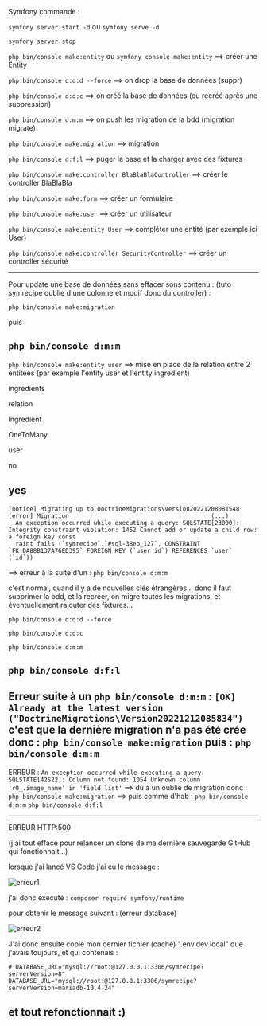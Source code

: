 Symfony commande :

```symfony server:start -d``` ou ```symfony serve -d```

```symfony server:stop```

```php bin/console make:entity``` ou ```symfony console make:entity```
==> créer une Entity

```php bin/console d:d:d --force```
==> on drop la base de données (suppr)

```php bin/console d:d:c```
==> on créé la base de données (ou recréé après une suppression)

```php bin/console d:m:m```
==> on push les migration de la bdd (migration migrate)

```php bin/console make:migration```
==> migration

```php bin/console d:f:l```
==> puger la base et la charger avec des fixtures

```php bin/console make:controller BlaBlaBlaController```
==> créer le controller BlaBlaBla

```php bin/console make:form```
==> créer un formulaire

```php bin/console make:user```
==> créer un utilisateur

```php bin/console make:entity User```
==> compléter une entité (par exemple ici User)

```php bin/console make:controller SecurityController```
==> créer un controller sécurité



---------
Pour update une base de données sans effacer sons contenu : (tuto symrecipe oublie d'une colonne et modif donc du controller) :

```php bin/console make:migration```

puis :

```php bin/console d:m:m```
---------

```php bin/console make:entity user```
==> mise en place de la relation entre 2 entitées (par exemple l'entity user et l'entity ingredient)

ingredients

relation

Ingredient

OneToMany

user

no

yes
-----------
``` 
[notice] Migrating up to DoctrineMigrations\Version20221208081548
[error] Migration                                        (...)                                         
  An exception occurred while executing a query: SQLSTATE[23000]: Integrity constraint violation: 1452 Cannot add or update a child row: a foreign key const  
  raint fails (`symrecipe`.`#sql-38eb_127`, CONSTRAINT `FK_DA88B137A76ED395` FOREIGN KEY (`user_id`) REFERENCES `user` (`id`))
```

==> erreur à la suite d'un :
```php bin/console d:m:m```

c'est normal, quand il y a de nouvelles clés étrangères... donc il faut supprimer la bdd, et la recréer, on migre toutes les migrations, et éventuellement rajouter des fixtures...

```php bin/console d:d:d --force```

```php bin/console d:d:c```

```php bin/console d:m:m```

```php bin/console d:f:l```
------------

Erreur suite à un ```php bin/console d:m:m``` :
```[OK] Already at the latest version ("DoctrineMigrations\Version20221212085834")```
c'est que la dernière migration n'a pas été crée donc :
```php bin/console make:migration```
puis :
```php bin/console d:m:m```
-----------

ERREUR : 
```An exception occurred while executing a query: SQLSTATE[42S22]: Column not found: 1054 Unknown column 'r0_.image_name' in 'field list'```
==> dû à un oublie de migration donc :
```php bin/console make:migration```
==> puis comme d'hab :
```php bin/console d:m:m```
```php bin/console d:f:l```

-----------

ERREUR HTTP:500

(j'ai tout effacé pour relancer un clone de ma dernière sauvegarde GitHub qui fonctionnait...)

lorsque j'ai lancé VS Code j'ai eu le message :

![erreur1](https://github.com/CodePit84/Aide/blob/main/Symfony/img/erreur1.png)

j'ai donc exécuté :
```composer require symfony/runtime```

pour obtenir le message suivant : (erreur database)

![erreur2](https://github.com/CodePit84/Aide/blob/main/Symfony/img/erreur2.png)

J'ai donc ensuite copié mon dernier fichier (caché) ".env.dev.local" que j'avais toujours, et qui contenais :

```
# DATABASE_URL="mysql://root:@127.0.0.1:3306/symrecipe?serverVersion=8"
DATABASE_URL="mysql://root:@127.0.0.1:3306/symrecipe?serverVersion=mariadb-10.4.24"
```
et tout refonctionnait :)
------------------
